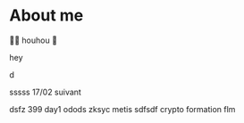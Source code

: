 # About me
🦉🦥 houhou
🦥




hey

d

sssss
17/02
suivant

dsfz
399
day1
odods
zksyc
metis
sdfsdf
crypto formation
flm

